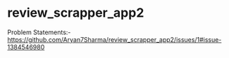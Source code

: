 # review_scrapper_app2
Problem Statements:-
https://github.com/Aryan7Sharma/review_scrapper_app2/issues/1#issue-1384546980
